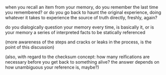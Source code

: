 when you recall an item from your memory, do you remember the last time you remembered? or do you go back to haunt the original experience, doing whatever it takes to experience the source of truth directly, freshly, again?

do you dialogically question your memory every time, is basically it, or is your memory a series of interpreted facts to be statically referenced

(more awareness of the steps and cracks or leaks in the process, is the point of this discussion)

(also, with regard to the checksum concept: how many reifications are necessary before you get back to something alive? the answer depends on how unambiguous your reference is, maybe?)
